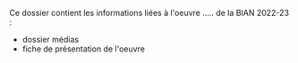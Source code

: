 Ce dossier contient les informations liées à l'oeuvre ..... de la BIAN 2022-23 :

- dossier médias
- fiche de présentation de l'oeuvre
